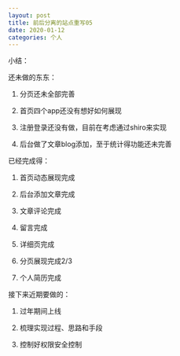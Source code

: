 ```yaml
---
layout: post
title: 前后分离的站点重写05
date: 2020-01-12
categories: 个人
---
```


小结：

还未做的东东：

1. 分页还未全部完善

2. 首页四个app还没有想好如何展现

3. 注册登录还没有做，目前在考虑通过shiro来实现

4. 后台做了文章blog添加，至于统计得功能还未完善

已经完成得：

1. 首页动态展现完成

2. 后台添加文章完成

3. 文章评论完成

4. 留言完成

5. 详细页完成

6. 分页展现完成2/3

7. 个人简历完成

接下来近期要做的：

1. 过年期间上线

2. 梳理实现过程、思路和手段

3. 控制好权限安全控制


